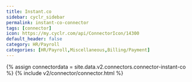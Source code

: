 ```yaml
---
title: Instant.co
sidebar: cyclr_sidebar
permalink: instant-co-connector
tags: [connector]
icon: https://my.cyclr.com/api/ConnectorIcon/14300
default_header: false
category: HR/Payroll
categories: [HR/Payroll,Miscellaneous,Billing/Payment]
---
```

{% assign connectordata = site.data.v2.connectors.connector-instant-co %}
{% include v2/connector/connector.html %}	
